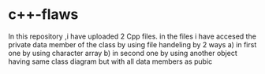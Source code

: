 # c++-flaws
In this repository ,i have uploaded 2 Cpp files. 
in  the files i have accesed the private data member of the class by using file handeling by 2 ways
a) in first one by using character array
b) in second one by using another object having same class diagram but with all data members as pubic
